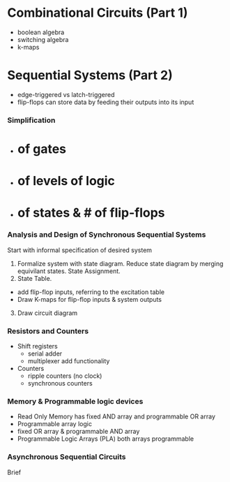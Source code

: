 # Combinational Circuits (Part 1)
- boolean algebra
- switching algebra
- k-maps

# Sequential Systems (Part 2)
- edge-triggered vs latch-triggered
- flip-flops can store data by feeding their outputs into its input
 
### Simplification
- # of gates
- # of levels of logic
- # of states & # of flip-flops

### Analysis and Design of Synchronous Sequential Systems
Start with informal specification of desired system

1. Formalize system with state diagram. Reduce state diagram by merging equivilant states. State Assignment.
2. State Table. 
  - add flip-flop inputs, referring to the excitation table
  - Draw K-maps for flip-flop inputs & system outputs
3. Draw circuit diagram

### Resistors and Counters
- Shift registers
  - serial adder
  - multiplexer add functionality
- Counters
  - ripple counters (no clock)
  - synchronous counters
  
### Memory & Programmable logic devices
- Read Only Memory has fixed AND array and programmable OR array
- Programmable array logic
- fixed OR array & programmable AND array
- Programmable Logic Arrays (PLA) both arrays programmable

### Asynchronous Sequential Circuits
Brief
